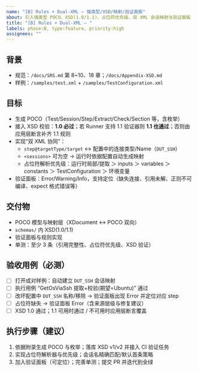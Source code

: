 ```yaml
---
name: "[B] Rules + Dual-XML — 强类型/XSD/映射/验证面板"
about: 引入强类型 POCO、XSD(1.0/1.1)、占位符优先级、双 XML 会话映射与验证面板
title: "[B] Rules + Dual-XML — "
labels: phase:B, type:feature, priority:high
assignees: ""
---
```


## 背景
- 规范：`/docs/SRS.md` 第 8~10、18 章；`/docs/Appendix-XSD.md`
- 样例：`/samples/test.xml` + `/samples/TestConfiguration.xml`

## 目标
- 生成 POCO（Test/Session/Step/Extract/Check/Section 等，含枚举）
- 接入 XSD 校验：**1.0 必过**；若 Runner 支持 1.1 验证器则 **1.1 也通过**；否则由应用层断言补齐 1.1 规则
- 实现“双 XML 协同”：
  - `step@targetType/target` ↔ 配置中的连接类型/Name（`DUT_SSH`）
  - `<sessions>` 可为空 → 运行时依据配置自动生成映射
  - 占位符解析优先级：运行时局部/提取 ＞ inputs ＞ variables ＞ constants ＞ TestConfiguration ＞ 环境变量
- 验证面板：Error/Warning/Info，支持定位（缺失连接、引用未解、正则不可编译、expect 格式错误等）

## 交付物
- POCO 模型与映射层（XDocument ↔ POCO 双向）
- `schemas/` 内 XSD(1.0/1.1)
- 验证面板与规则实现
- 单测：至少 3 条（引用完整性、占位符优先级、XSD 验证）

## 验收用例（必测）
- [ ] 打开成对样例：自动建立 `DUT_SSH` 会话映射
- [ ] 执行用例 “GetOsViaSsh 提取+校验(期望=Ubuntu)” 通过
- [ ] 改坏配置中 `DUT_SSH` 名称/移除 → 验证面板出现 Error 并定位对应 step
- [ ] 占位符缺失 → 验证面板 Error（含来源层级与修复建议）
- [ ] XSD 1.0 通过；1.1 可用时通过 / 不可用时应用层断言覆盖

## 执行步骤（建议）
1. 依据附录生成 POCO 与枚举；落库 XSD v1/v2 并接入 CI 验证任务
2. 实现占位符解析器与优先级；会话名精确匹配/默认首条策略
3. 加入验证面板（可定位）；完善单测；提交 PR 并迭代到全绿
